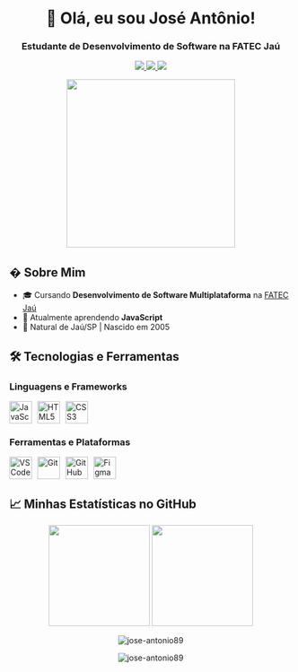 <h1 align="center">👋 Olá, eu sou José Antônio!</h1>
<h3 align="center">Estudante de Desenvolvimento de Software na FATEC Jaú</h3>

<p align="center">
  <a href="https://www.linkedin.com/in/josé-antônio-b05a1b268/">
    <img src="https://img.shields.io/badge/LinkedIn-0077B5?style=for-the-badge&logo=linkedin&logoColor=white">
  </a>
  <a href="https://www.instagram.com/jose_antonioyzf/">
    <img src="https://img.shields.io/badge/Instagram-E4405F?style=for-the-badge&logo=instagram&logoColor=white">
  </a>
  <a href="mailto:felix89764@gmail.com">
    <img src="https://img.shields.io/badge/Gmail-D14836?style=for-the-badge&logo=gmail&logoColor=white">
  </a>
</p>

<p align="center">
  <img src=https://media.giphy.com/media/IpeYSEZshTefe/giphy.gif width="300">
</p>

## � Sobre Mim

- 🎓 Cursando **Desenvolvimento de Software Multiplataforma** na [FATEC Jaú](https://fatecjahu.edu.br)
- 🌱 Atualmente aprendendo **JavaScript**
- 🏡 Natural de Jaú/SP | Nascido em 2005
<!--- � Objetivo: Me tornar um desenvolvedor Full Stack
- ⚡ Curiosidade: 
-->
## 🛠️ Tecnologias e Ferramentas

### Linguagens e Frameworks
<div style="display: flex; gap: 10px; flex-wrap: wrap;">
  <img src="https://cdn.jsdelivr.net/gh/devicons/devicon/icons/javascript/javascript-original.svg" width="40" height="40" alt="JavaScript"/>
  <img src="https://cdn.jsdelivr.net/gh/devicons/devicon/icons/html5/html5-original.svg" width="40" height="40" alt="HTML5"/>
  <img src="https://cdn.jsdelivr.net/gh/devicons/devicon/icons/css3/css3-original.svg" width="40" height="40" alt="CSS3"/>
</div>

### Ferramentas e Plataformas
<div style="display: flex; gap: 10px; flex-wrap: wrap; margin-top: 10px;">
  <img src="https://cdn.jsdelivr.net/gh/devicons/devicon/icons/vscode/vscode-original.svg" width="40" height="40" alt="VSCode"/>
  <img src="https://cdn.jsdelivr.net/gh/devicons/devicon/icons/git/git-original.svg" width="40" height="40" alt="Git"/>
  <img src="https://cdn.jsdelivr.net/gh/devicons/devicon/icons/github/github-original.svg" width="40" height="40" alt="GitHub"/>
  <img src="https://cdn.jsdelivr.net/gh/devicons/devicon/icons/figma/figma-original.svg" width="40" height="40" alt="Figma"/>
</div>

## 📈 Minhas Estatísticas no GitHub

<p align="center">
  <img height="180em" src="https://github-readme-stats.vercel.app/api?username=jose-antonio89&show_icons=true&theme=dark&include_all_commits=true&count_private=true"/>
  <img height="180em" src="https://github-readme-stats.vercel.app/api/top-langs/?username=jose-antonio89&layout=compact&langs_count=7&theme=dark"/>
</p>

<p align="center">
  <img src="https://github-readme-streak-stats.herokuapp.com/?user=jose-antonio89&theme=dark" alt="jose-antonio89" />
</p>

<!--
## 🔭 Próximos Passos

- [ ] Aprender React.js
- [ ] Desenvolver meu portfólio pessoal
- [ ] Contribuir para projetos open source
- [ ] Conseguir meu primeiro estágio na área

## 🏆 Conquistas

[![trophy](https://github-profile-trophy.vercel.app/?username=jose-antonio89&theme=onedark)](https://github.com/ryo-ma/github-profile-trophy)

## 📌 Projetos Destacados

[![Readme Card](https://github-readme-stats.vercel.app/api/pin/?username=jose-antonio89&repo=jose-antonio89.github.io&theme=buefy)](https://github.com/jose-antonio89/jose-antonio89.github.io)

---
-->
<p align="center"> 
  <img src="https://komarev.com/ghpvc/?username=jose-antonio89&label=Profile%20views&color=0e75b6&style=flat" alt="jose-antonio89" /> 
</p>

  <!-- Referencias e sites que utilizei para criar o meu read.me
      https://github.com/anuraghazra/anuraghazra
      https://github.com/VariableBee/VariableBee/blob/Main/README.md?plain=1
      https://shields.io/badges
      https://devicon.dev
  -->


